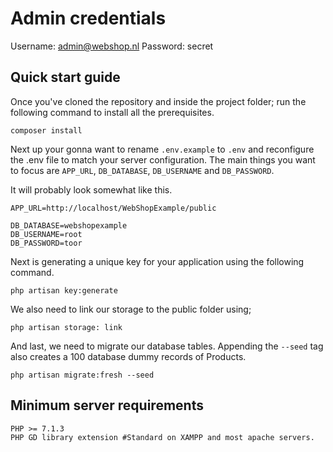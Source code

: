 # Admin credentials
Username: admin@webshop.nl
Password: secret

## Quick start guide

Once you've cloned the repository and inside the project folder; run the following command to install all the prerequisites.
```
composer install
```

Next up your gonna want to rename `.env.example` to `.env` and reconfigure the .env file to match your server configuration.
The main things you want to focus are `APP_URL`, `DB_DATABASE`, `DB_USERNAME` and `DB_PASSWORD`.

It will probably look somewhat like this.
```
APP_URL=http://localhost/WebShopExample/public

DB_DATABASE=webshopexample
DB_USERNAME=root
DB_PASSWORD=toor
```

Next is generating a unique key for your application using the following command.
```
php artisan key:generate
```
We also need to link our storage to the public folder using;
```
php artisan storage: link
```
And last, we need to migrate our database tables. Appending the `--seed` tag also creates a 100 database dummy records of Products.
```
php artisan migrate:fresh --seed
```

## Minimum server requirements
```
PHP >= 7.1.3
PHP GD library extension #Standard on XAMPP and most apache servers.
```

